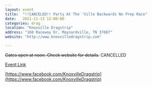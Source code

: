 ```yaml
---
layout: event
title:  "!!CANCELED!! Party At The 'Ville Backwards No Prep Race"
date:   2021-11-13 12:00:00
categories: drag
location: "Knoxville Dragstrip"
address: "160 Raceway Dr, Maynardville, TN 37807"
website: "http://www.knoxvilledragstrip.com"

---
```


~~Gates open at noon. Check website for details.~~ CANCELLED

[Event Link](https://www.facebook.com/events/349792866640525/)

[https://www.facebook.com/KnoxvilleDragstrip](https://www.facebook.com/KnoxvilleDragstrip)
